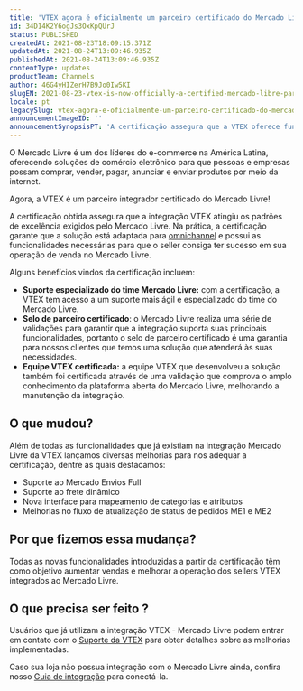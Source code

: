 ```yaml
---
title: 'VTEX agora é oficialmente um parceiro certificado do Mercado Livre no Brasil'
id: 34D14K2Y6ogJs3OxKpQUrJ
status: PUBLISHED
createdAt: 2021-08-23T18:09:15.371Z
updatedAt: 2021-08-24T13:09:46.935Z
publishedAt: 2021-08-24T13:09:46.935Z
contentType: updates
productTeam: Channels
author: 46G4yHIZerH7B9Jo0Iw5KI
slugEN: 2021-08-23-vtex-is-now-officially-a-certified-mercado-libre-partner-in-brazil
locale: pt
legacySlug: vtex-agora-e-oficialmente-um-parceiro-certificado-do-mercado-livre-no-brasil
announcementImageID: ''
announcementSynopsisPT: 'A certificação assegura que a VTEX oferece funcionalidades para sua loja ter sucesso em vendas no Mercado Livre.'
---
```


O Mercado Livre é um dos líderes do e-commerce na América Latina, oferecendo soluções de comércio eletrônico para que pessoas e empresas possam comprar, vender, pagar, anunciar e enviar produtos por meio da internet.

Agora, a VTEX é um parceiro integrador certificado do Mercado Livre!

A certificação obtida assegura que a integração VTEX atingiu os padrões de excelência exigidos pelo Mercado Livre. Na prática, a certificação garante que a solução está adaptada para [omnichannel](https://help.vtex.com/pt/tracks/estrategias-de-comercio-unificado--3WGDRRhc3vf1MJb9zGncnv) e possui as funcionalidades necessárias para que o seller consiga ter sucesso em sua operação de venda no Mercado Livre.

Alguns benefícios vindos da certificação incluem:

- **Suporte especializado do time Mercado Livre:** com a certificação, a VTEX tem acesso a um suporte mais ágil e especializado do time do Mercado Livre.
- **Selo de parceiro certificado**: o Mercado Livre realiza uma série de validações para garantir que a integração suporta suas principais funcionalidades, portanto o selo de parceiro certificado é uma garantia para nossos clientes que temos uma solução que atenderá às suas necessidades.
- **Equipe VTEX certificada:** a equipe VTEX que desenvolveu a solução também foi certificada através de uma validação que comprova o amplo conhecimento da plataforma aberta do Mercado Livre, melhorando a manutenção da integração.

## O que mudou?

Além de todas as funcionalidades que já existiam na integração Mercado Livre da VTEX lançamos diversas melhorias para nos adequar a certificação, dentre as quais destacamos:

- Suporte ao Mercado Envios Full
- Suporte ao frete dinâmico
- Nova interface para mapeamento de categorias e atributos
- Melhorias no fluxo de atualização de status de pedidos ME1 e ME2

## Por que fizemos essa mudança?

Todas as novas funcionalidades introduzidas a partir da certificação têm como objetivo aumentar vendas e melhorar a operação dos sellers VTEX integrados ao Mercado Livre. 

## O que precisa ser feito ?

Usuários que já utilizam a integração VTEX - Mercado Livre podem entrar em contato com o [Suporte da VTEX](https://help.vtex.com/support?cultureInfo=en-us) para obter detalhes sobre as melhorias implementadas. 

Caso sua loja não possua integração com o Mercado Livre ainda, confira nosso [Guia de integração](https://help.vtex.com/pt/tracks/configurar-integracao-do-mercado-livre--2YfvI3Jxe0CGIKoWIGQEIq) para conectá-la.
